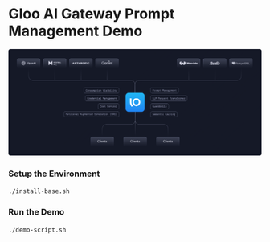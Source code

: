 # Gloo AI Gateway Prompt Management Demo

![ai-gateway-main](images/ai-gateway-main.svg)

### Setup the Environment
```bash
./install-base.sh
```

### Run the Demo
```bash
./demo-script.sh
```